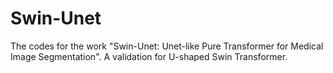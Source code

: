 # Swin-Unet
The codes for the work "Swin-Unet: Unet-like Pure Transformer for Medical Image Segmentation". A validation for U-shaped Swin Transformer.
